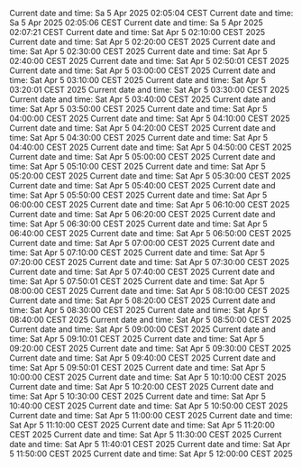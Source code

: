 Current date and time: Sa  5 Apr 2025 02:05:04 CEST
Current date and time: Sa  5 Apr 2025 02:05:06 CEST
Current date and time: Sa  5 Apr 2025 02:07:21 CEST
Current date and time: Sat Apr  5 02:10:00 CEST 2025
Current date and time: Sat Apr  5 02:20:00 CEST 2025
Current date and time: Sat Apr  5 02:30:00 CEST 2025
Current date and time: Sat Apr  5 02:40:00 CEST 2025
Current date and time: Sat Apr  5 02:50:01 CEST 2025
Current date and time: Sat Apr  5 03:00:00 CEST 2025
Current date and time: Sat Apr  5 03:10:00 CEST 2025
Current date and time: Sat Apr  5 03:20:01 CEST 2025
Current date and time: Sat Apr  5 03:30:00 CEST 2025
Current date and time: Sat Apr  5 03:40:00 CEST 2025
Current date and time: Sat Apr  5 03:50:00 CEST 2025
Current date and time: Sat Apr  5 04:00:00 CEST 2025
Current date and time: Sat Apr  5 04:10:00 CEST 2025
Current date and time: Sat Apr  5 04:20:00 CEST 2025
Current date and time: Sat Apr  5 04:30:00 CEST 2025
Current date and time: Sat Apr  5 04:40:00 CEST 2025
Current date and time: Sat Apr  5 04:50:00 CEST 2025
Current date and time: Sat Apr  5 05:00:00 CEST 2025
Current date and time: Sat Apr  5 05:10:00 CEST 2025
Current date and time: Sat Apr  5 05:20:00 CEST 2025
Current date and time: Sat Apr  5 05:30:00 CEST 2025
Current date and time: Sat Apr  5 05:40:00 CEST 2025
Current date and time: Sat Apr  5 05:50:00 CEST 2025
Current date and time: Sat Apr  5 06:00:00 CEST 2025
Current date and time: Sat Apr  5 06:10:00 CEST 2025
Current date and time: Sat Apr  5 06:20:00 CEST 2025
Current date and time: Sat Apr  5 06:30:00 CEST 2025
Current date and time: Sat Apr  5 06:40:00 CEST 2025
Current date and time: Sat Apr  5 06:50:00 CEST 2025
Current date and time: Sat Apr  5 07:00:00 CEST 2025
Current date and time: Sat Apr  5 07:10:00 CEST 2025
Current date and time: Sat Apr  5 07:20:00 CEST 2025
Current date and time: Sat Apr  5 07:30:00 CEST 2025
Current date and time: Sat Apr  5 07:40:00 CEST 2025
Current date and time: Sat Apr  5 07:50:01 CEST 2025
Current date and time: Sat Apr  5 08:00:00 CEST 2025
Current date and time: Sat Apr  5 08:10:00 CEST 2025
Current date and time: Sat Apr  5 08:20:00 CEST 2025
Current date and time: Sat Apr  5 08:30:00 CEST 2025
Current date and time: Sat Apr  5 08:40:00 CEST 2025
Current date and time: Sat Apr  5 08:50:00 CEST 2025
Current date and time: Sat Apr  5 09:00:00 CEST 2025
Current date and time: Sat Apr  5 09:10:01 CEST 2025
Current date and time: Sat Apr  5 09:20:00 CEST 2025
Current date and time: Sat Apr  5 09:30:00 CEST 2025
Current date and time: Sat Apr  5 09:40:00 CEST 2025
Current date and time: Sat Apr  5 09:50:01 CEST 2025
Current date and time: Sat Apr  5 10:00:00 CEST 2025
Current date and time: Sat Apr  5 10:10:00 CEST 2025
Current date and time: Sat Apr  5 10:20:00 CEST 2025
Current date and time: Sat Apr  5 10:30:00 CEST 2025
Current date and time: Sat Apr  5 10:40:00 CEST 2025
Current date and time: Sat Apr  5 10:50:00 CEST 2025
Current date and time: Sat Apr  5 11:00:00 CEST 2025
Current date and time: Sat Apr  5 11:10:00 CEST 2025
Current date and time: Sat Apr  5 11:20:00 CEST 2025
Current date and time: Sat Apr  5 11:30:00 CEST 2025
Current date and time: Sat Apr  5 11:40:01 CEST 2025
Current date and time: Sat Apr  5 11:50:00 CEST 2025
Current date and time: Sat Apr  5 12:00:00 CEST 2025
